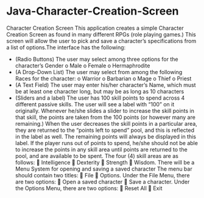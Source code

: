 # Java-Character-Creation-Screen
Character Creation Screen
This application creates a simple Character Creation Screen as found in many different
RPGs (role playing games.) This screen will allow the user to pick and save a character’s specifications from a list
of options.The interface has the following:
- (Radio Buttons) The user may select among three options for the character’s Gender
o Male
o Female
o Hermaphrodite
- (A Drop-Down List) The user may select from among the following Races for the character:
o Warrior
o Barbarian
o Mage
o Thief
o Priest
- (A Text Field) The user may enter his/her character’s Name, which must be at least one character long,
but may be as long as 10 characters
- (Sliders and a label) The user has 100 skill points to spend across 4 different passive skills. The user will
see a label with “100” on it originally.
 Whenever he/she slides a slider to increase the skill points in that skill, the points are taken from
the 100 points (or however many are remaining.)
 When the user decreases the skill points in a particular area, they are returned to the “points left
to spend” pool, and this is reflected in the label as well. The remaining points will always be
displayed in this label.
 If the player runs out of points to spend, he/she should not be able to increase the points in any
skill area until points are returned to the pool, and are available to be spent.
 The four (4) skill areas are as follows:
 Intelligence
 Dexterity
 Strength
 Wisdom.
 There will be a Menu System for opening and saving a saved character
 The menu bar should contain two titles:
 File
 Options.
 Under the File Menu, there are two options:
 Open a saved character
 Save a character.
 Under the Options Menu, there are two options:
 Reset All
 Exit
